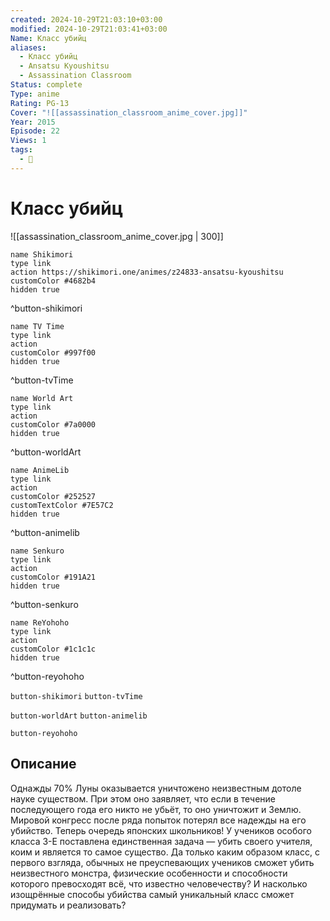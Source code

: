 ```yaml
---
created: 2024-10-29T21:03:10+03:00
modified: 2024-10-29T21:03:41+03:00
Name: Класс убийц
aliases:
  - Класс убийц
  - Ansatsu Kyoushitsu
  - Assassination Classroom
Status: complete
Type: anime
Rating: PG-13
Cover: "![[assassination_classroom_anime_cover.jpg]]"
Year: 2015
Episode: 22
Views: 1
tags:
  - 🔞
---
```


# Класс убийц

![[assassination_classroom_anime_cover.jpg | 300]]

```button
name Shikimori
type link
action https://shikimori.one/animes/z24833-ansatsu-kyoushitsu
customColor #4682b4
hidden true
```
^button-shikimori

```button
name TV Time
type link
action 
customColor #997f00
hidden true
```
^button-tvTime

```button
name World Art
type link
action 
customColor #7a0000
hidden true
```
^button-worldArt

```button
name AnimeLib
type link
action 
customColor #252527
customTextColor #7E57C2
hidden true
```
^button-animelib

```button
name Senkuro
type link
action 
customColor #191A21
hidden true
```
^button-senkuro

```button
name ReYohoho
type link
action 
customColor #1c1c1c
hidden true
```
^button-reyohoho



`button-shikimori` `button-tvTime`

`button-worldArt` `button-animelib`

`button-reyohoho`

## Описание

Однажды 70% Луны оказывается уничтожено неизвестным дотоле науке существом. При этом оно заявляет, что если в течение последующего года его никто не убьёт, то оно уничтожит и Землю. Мировой конгресс после ряда попыток потерял все надежды на его убийство. Теперь очередь японских школьников! У учеников особого класса 3-E поставлена единственная задача — убить своего учителя, коим и является то самое существо. Да только каким образом класс, с первого взгляда, обычных не преуспевающих учеников сможет убить неизвестного монстра, физические особенности и способности которого превосходят всё, что известно человечеству? И насколько изощрённые способы убийства самый уникальный класс сможет придумать и реализовать?
